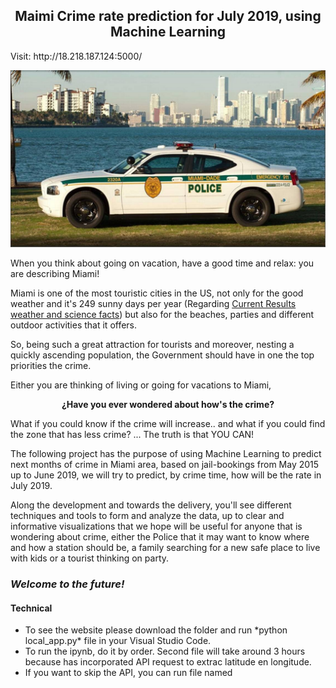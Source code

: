 <h2 align="center">
  Maimi Crime rate prediction for July 2019, using Machine Learning
</h2> 
Visit: http://18.218.187.124:5000/

![alt text](/Resources/Miami-Dade%20police%20car.jpg)

When you think about going on vacation, have a good time and relax: you are describing Miami! 

Miami is one of the most touristic cities in the US, not only for the good weather and it's 249 sunny days per year (Regarding [Current Results
weather and science facts](https://www.currentresults.com/Weather/Florida/annual-days-of-sunshine.php)) but also for the beaches, parties and different outdoor activities that it offers.

So, being such a great attraction for tourists and moreover, nesting a quickly ascending population, the Government should have in one the top priorities the crime.   

Either you are thinking of living or going for vacations to Miami, 

<p align="center">
  <b>¿Have you ever wondered about how's the crime?</b>
</p> 

What if you could know if the crime will increase.. and what if you could find the zone that has less crime? ... The truth is that YOU CAN! 

The following project has the purpose of using Machine Learning to predict next months of crime in Miami area, based on jail-bookings from May 2015 up to June 2019, we will try to predict, by crime time, how will be the rate in July 2019. 

Along the development and towards the delivery, you'll see different techniques and tools to form and analyze the data, up to clear and informative visualizations that we hope will be useful for anyone that is wondering about crime, either the Police that it may want to know where and how a station should be, a family searching for a new safe place to live with kids or a tourist thinking on party. 

### _Welcome to the future!_

<h4> Technical </h4>

<ul> 
  <li> To see the website please download the folder and run *python local_app.py* file in your Visual Studio Code. </li>
  <li> To run the ipynb, do it by order. Second file will take around 3 hours because has incorporated API request to extrac latitude en longitude. </li>
  <li> If you want to skip the API, you can run file named </li>
  
  </ul>

